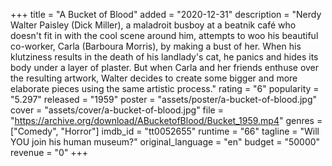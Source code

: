 +++
title = "A Bucket of Blood"
added = "2020-12-31"
description = "Nerdy Walter Paisley (Dick Miller), a maladroit busboy at a beatnik café who doesn't fit in with the cool scene around him, attempts to woo his beautiful co-worker, Carla (Barboura Morris), by making a bust of her. When his klutziness results in the death of his landlady's cat, he panics and hides its body under a layer of plaster. But when Carla and her friends enthuse over the resulting artwork, Walter decides to create some bigger and more elaborate pieces using the same artistic process."
rating = "6"
popularity = "5.297"
released = "1959"
poster = "assets/poster/a-bucket-of-blood.jpg"
cover = "assets/cover/a-bucket-of-blood.jpg"
file = "https://archive.org/download/ABucketofBlood/Bucket_1959.mp4"
genres = ["Comedy", "Horror"]
imdb_id = "tt0052655"
runtime = "66"
tagline = "Will YOU join his human museum?"
original_language = "en"
budget = "50000"
revenue = "0"
+++